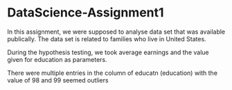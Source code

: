 # DataScience-Assignment1
In this assignment, we were supposed to analyse data set that was available publically. The data set is related to families who live in United States. 

During the hypothesis testing, we took average earnings and the value given for education as parameters. 

There were multiple entries in the column of educatn (education) with the value of 98 and 99 seemed outliers
